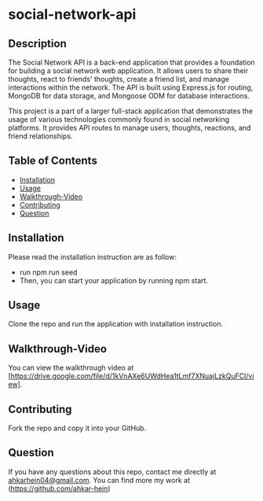 # social-network-api
## Description 
The Social Network API is a back-end application that provides a foundation for building a social network web application. It allows users to share their thoughts, react to friends' thoughts, create a friend list, and manage interactions within the network. The API is built using Express.js for routing, MongoDB for data storage, and Mongoose ODM for database interactions.

This project is a part of a larger full-stack application that demonstrates the usage of various technologies commonly found in social networking platforms. It provides API routes to manage users, thoughts, reactions, and friend relationships.


## Table of Contents
            
* [Installation](#installation)
* [Usage](#usage)
* [Walkthrough-Video](#walkthrough-video)
* [Contributing](#contributing)
* [Question](#question)
            
## Installation
Please read the installation instruction are as follow:

* run npm run seed
* Then, you can start your application by running npm start.
 
            
## Usage 
Clone the repo and run the application with installation instruction.

## Walkthrough-Video

You can view the walkthrough video at [https://drive.google.com/file/d/1kVnAXe6UWdHea1tLmf7XNuajLzkQuFCl/view].
            
## Contributing
Fork the repo and copy it into your GitHub.
            
## Question
If you have any questions about this repo, contact me directly at ahkarhein04@gmail.com. You can find more my work at (https://github.com/ahkar-hein)